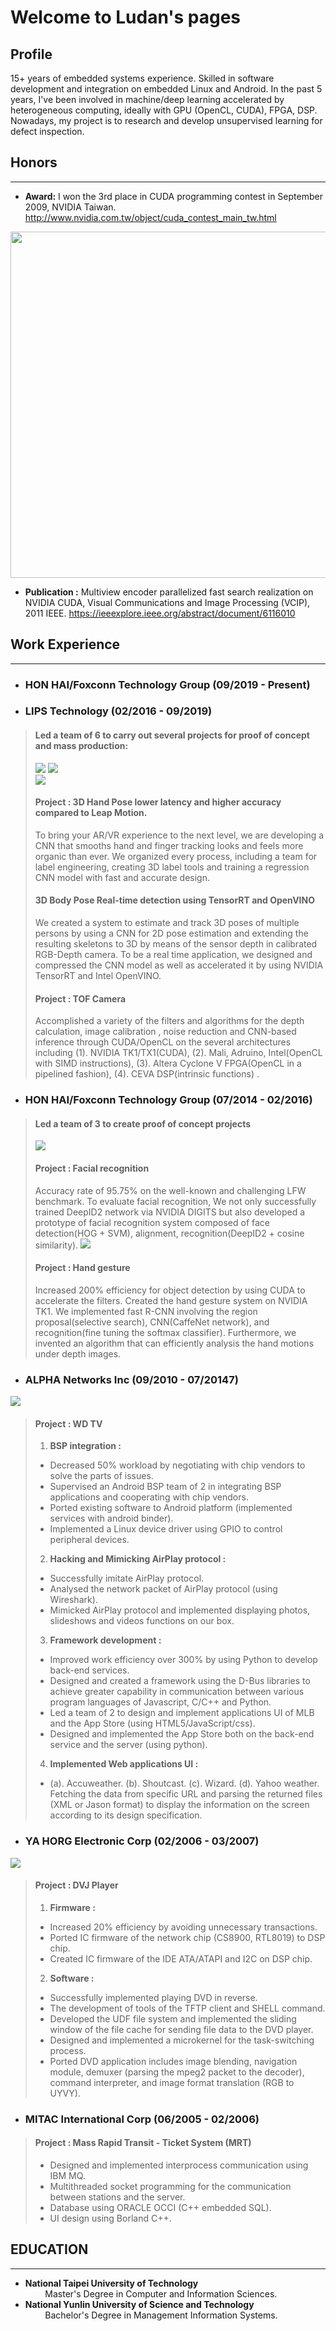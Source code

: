 # Welcome to Ludan's pages

## Profile

15+ years of embedded systems experience. Skilled in software development and integration on embedded Linux and Android. In the past 5 years, I've been involved in machine/deep learning accelerated by heterogeneous computing, ideally with GPU (OpenCL, CUDA), FPGA, DSP. Nowadays, my project is to research and develop unsupervised learning for defect inspection.

## Honors
------
* **Award:**
I won the 3rd place in CUDA programming contest in September 2009, NVIDIA Taiwan. <http://www.nvidia.com.tw/object/cuda_contest_main_tw.html>

<img src="https://raw.githubusercontent.com/CT-LU/self.introduction/master/Contest.jpg" width="739" height="554">

* **Publication :**
Multiview encoder parallelized fast search realization on NVIDIA CUDA, Visual Communications and Image Processing (VCIP), 2011 IEEE. <https://ieeexplore.ieee.org/abstract/document/6116010>

## Work Experience
-----
* ### HON HAI/Foxconn Technology Group (09/2019 - Present)
* ### LIPS Technology (02/2016 - 09/2019)
> #### Led a team of 6 to carry out several projects for proof of concept and mass production:<br>
> ![](https://raw.githubusercontent.com/CT-LU/self.introduction/master/3D_Hands_Pose.gif)
![](https://raw.githubusercontent.com/CT-LU/self.introduction/master/3D_Lableing_Tool.gif)<br>
![](https://raw.githubusercontent.com/CT-LU/self.introduction/master/Optimization_2.5D_Body_Pose.gif)
> #### Project : 3D Hand Pose lower latency and higher accuracy compared to Leap Motion.
> To bring your AR/VR experience to the next level, we are developing a CNN that smooths hand and finger tracking looks and feels more organic than ever. We organized every process, including a team for label  engineering, creating 3D label tools and training a regression CNN model with fast and accurate design.
> #### 3D Body Pose  Real-time detection using TensorRT and OpenVINO
> We created a system to estimate and track 3D poses of multiple persons by using a CNN for 2D pose estimation and extending the resulting skeletons to 3D by means of the sensor depth in calibrated RGB-Depth camera. To be a real time application,  we designed and compressed the CNN model as well as accelerated it by using NVIDIA TensorRT and Intel OpenVINO.
> #### Project : TOF Camera
> Accomplished a variety of the filters and algorithms for the depth calculation, image calibration , noise reduction and CNN-based inference through CUDA/OpenCL on the several architectures including (1). NVIDIA TK1/TX1(CUDA), (2). Mali, Adruino, Intel(OpenCL with SIMD instructions), (3). Altera Cyclone V FPGA(OpenCL in a pipelined fashion), (4). CEVA DSP(intrinsic functions) .

* ### HON HAI/Foxconn Technology Group (07/2014 - 02/2016)
> #### Led a team of 3 to create proof of concept projects<br>
> ![](https://raw.githubusercontent.com/CT-LU/self.introduction/master/Facial_Recognition.gif)
> #### Project : Facial recognition
> Accuracy rate of 95.75% on the well-known and challenging LFW benchmark. 
> To evaluate facial recognition, We not only successfully trained DeepID2 network via NVIDIA DIGITS but also developed a prototype of facial recognition system composed of face detection(HOG + SVM), alignment, recognition(DeepID2 + cosine similarity).
> ![](https://raw.githubusercontent.com/CT-LU/self.introduction/master/Gesture_Control_TV.gif)
> #### Project : Hand gesture
> Increased 200% efficiency for object detection by using CUDA to accelerate the filters. 
> Created the hand gesture system on NVIDIA TK1. We implemented fast R-CNN involving the region proposal(selective search), CNN(CaffeNet network), and recognition(fine tuning the softmax classifier). Furthermore, we invented an algorithm that can efficiently analysis the hand motions under depth images.

* ### ALPHA Networks Inc (09/2010 - 07/20147)
![](https://raw.githubusercontent.com/CT-LU/self.introduction/master/WD_TV_Play_is_a_great_streamer.gif)    
> #### Project : WD TV
> 1.  **BSP integration :**
> - Decreased 50% workload by negotiating with chip vendors to solve the parts of issues.
> - Supervised an Android BSP team of 2 in integrating BSP applications and cooperating with chip vendors.
> - Ported existing software to Android platform (implemented services with android binder).
> - Implemented a Linux device driver using GPIO to control peripheral devices.
> 2. **Hacking and Mimicking AirPlay protocol :**
> - Successfully imitate AirPlay protocol.
> - Analysed the network packet of AirPlay protocol (using Wireshark).
> - Mimicked AirPlay protocol and implemented displaying photos, slideshows and videos functions on our box.
> 3. **Framework development :**
> - Improved work efficiency over 300% by using Python to develop back-end services.
> - Designed and created a framework using the D-Bus libraries to achieve greater capability in communication between various program languages of Javascript, C/C++ and Python.
> - Led a team of 2 to design and implement applications UI of MLB and the App Store (using HTML5/JavaScript/css).
> - Designed and implemented the App Store both on the back-end service and the server (using python).
> 4. **Implemented Web applications UI :**
> - (a). Accuweather. (b). Shoutcast. (c). Wizard. (d). Yahoo weather. Fetching the data from specific URL and parsing the returned files (XML or Jason format) to display the information on the screen according to its design specification.

* ### YA HORG Electronic Corp (02/2006 - 03/2007)<br>
![](https://raw.githubusercontent.com/CT-LU/self.introduction/master/DVJ_1000_FUNCTION.gif)
> #### Project : DVJ Player<br>
> 1. **Firmware :**
> - Increased 20% efficiency by avoiding unnecessary transactions. 
> - Ported IC firmware of the network chip (CS8900,  RTL8019) to DSP chip.
> - Created IC firmware of the IDE ATA/ATAPI and I2C on DSP chip.
> 2. **Software :**
> - Successfully implemented playing DVD in reverse.
> - The development of tools of the TFTP client and SHELL command.
> - Developed the UDF file system and implemented the sliding window of the file cache for sending file data to the DVD player.
> - Designed and implemented a microkernel for the task-switching process.
> - Ported DVD application includes image blending,  navigation module,  demuxer (parsing the mpeg2 packet to the decoder),  command interpreter,  and  image format translation (RGB to UYVY).

* ### MITAC International Corp (06/2005 - 02/2006)
> #### Project : Mass Rapid Transit - Ticket System (MRT)<br>
> - Designed and implemented interprocess communication using IBM MQ.
> - Multithreaded socket programming for the communication between stations and the server.
> - Database using ORACLE OCCI (C++ embedded SQL).
> - UI design using Borland C++.

## EDUCATION
------
* **National Taipei University of Technology**<br>
&nbsp;&nbsp;&nbsp;&nbsp;&nbsp;&nbsp;&nbsp;&nbsp;Master's Degree in Computer and Information Sciences.
* **National Yunlin University of Science and Technology**<br>
&nbsp;&nbsp;&nbsp;&nbsp;&nbsp;&nbsp;&nbsp;&nbsp;Bachelor's Degree in Management Information Systems.
